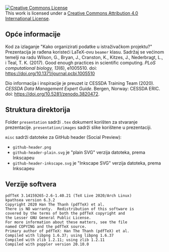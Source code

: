 <a rel="license" href="http://creativecommons.org/licenses/by/4.0/"><img alt="Creative Commons License" style="border-width:0" src="https://i.creativecommons.org/l/by/4.0/88x31.png" /></a><br />This work is licensed under a <a rel="license" href="http://creativecommons.org/licenses/by/4.0/">Creative Commons Attribution 4.0 International License</a>.

## Opće informacije

Kod za izlaganje "Kako organizirati podatke u istraživačkom projektu?"
Prezentacija je rađena koristeći LaTeX-ovu `beamer` klasu. Sadržaj se većinom
temelji na radu Wilson, G., Bryan, J., Cranston, K., Kitzes, J., Nederbragt,
L., i Teal, T. K. (2017). Good enough practices in scientific computing. *PLoS
computational biology, 13*(6), e1005510. doi:
https://doi.org/10.1371/journal.pcbi.1005510

Dio informacija i inspiracije je preuzet iz CESSDA Training Team (2020).
*CESSDA Data Management Expert Guide*. Bergen, Norway: CESSDA ERIC. doi:
https://doi.org/10.5281/zenodo.3820472.

## Struktura direktorija

Folder `presentation` sadrži `.tex` dokument korišten za stvaranje
prezentacije. `presentation/images` sadrži slike korištene u prezentaciji.

`misc` sadrži datoteke za GitHub header (Social Preview):
- `github-header.png`
- `github-header-plain.svg` je "plain SVG" verzija datoteka, prema Inkscapeu
- `github-header-inkscape.svg` je "Inkscape SVG" verzija datoteka, prema Inkscapeu

## Verzije softvera

```
pdfTeX 3.14159265-2.6-1.40.21 (TeX Live 2020/Arch Linux)
kpathsea version 6.3.2
Copyright 2020 Han The Thanh (pdfTeX) et al.
There is NO warranty.  Redistribution of this software is
covered by the terms of both the pdfTeX copyright and
the Lesser GNU General Public License.
For more information about these matters, see the file
named COPYING and the pdfTeX source.
Primary author of pdfTeX: Han The Thanh (pdfTeX) et al.
Compiled with libpng 1.6.37; using libpng 1.6.37
Compiled with zlib 1.2.11; using zlib 1.2.11
Compiled with poppler version 20.10.0
```
